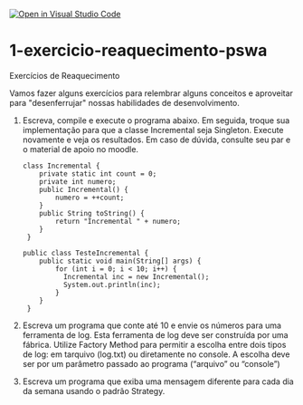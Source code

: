 [![Open in Visual Studio Code](https://classroom.github.com/assets/open-in-vscode-718a45dd9cf7e7f842a935f5ebbe5719a5e09af4491e668f4dbf3b35d5cca122.svg)](https://classroom.github.com/online_ide?assignment_repo_id=11516744&assignment_repo_type=AssignmentRepo)
# 1-exercicio-reaquecimento-pswa
Exercícios de Reaquecimento

Vamos fazer alguns exercícios para relembrar alguns conceitos e aproveitar para "desenferrujar" nossas habilidades de desenvolvimento.

1. Escreva, compile e execute o programa abaixo. Em seguida, troque sua implementação para que a classe Incremental seja Singleton. Execute novamente e veja os resultados. Em caso de dúvida, consulte seu par e o material de apoio no moodle.

    ```
    class Incremental {
        private static int count = 0;
        private int numero;
        public Incremental() {
            numero = ++count;
        }
        public String toString() {
            return "Incremental " + numero;
        }
     }

    public class TesteIncremental {
        public static void main(String[] args) {
            for (int i = 0; i < 10; i++) {
              Incremental inc = new Incremental();
              System.out.println(inc);
            }
        }
     }
    ```
1. Escreva um programa que conte até 10 e envie os números para uma ferramenta de log. Esta ferramenta de log deve ser construída por uma fábrica. Utilize Factory Method para permitir a escolha entre dois tipos de log: em tarquivo (log.txt) ou diretamente no console. A escolha deve ser por um parâmetro passado ao programa (“arquivo” ou “console”)
1. Escreva um programa que exiba uma mensagem diferente para cada dia da semana usando o padrão Strategy.
